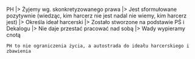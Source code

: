 PH
    |> Żyjemy wg. skonkretyzowanego prawa
    |> Jest sformułowane pozytywnie \(wiedząc, kim harcerz nie jest nadal nie wiemy, kim harcerz jest\)
    |> Określa ideał harcerski
    |> Zostało stworzone na podstawie PŚ i Dekalogu
    |> Nie daje przestać pracować nad sobą
    |> Wady wypieramy cnotą

    PH to nie ograniczenia życia, a autostrada do ideału harcerskiego i zbawienia
